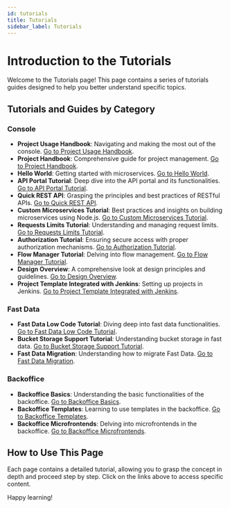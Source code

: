 ```yaml
---
id: tutorials
title: Tutorials
sidebar_label: Tutorials
---
```


# Introduction to the Tutorials

Welcome to the Tutorials page! This page contains a series of tutorials guides designed to help you better understand specific topics.

## Tutorials and Guides by Category

### **Console**
- **Project Usage Handbook**: Navigating and making the most out of the console. [Go to Project Usage Handbook](/getting-started/handbooks/project/usage.md).
- **Project Handbook**: Comprehensive guide for project management. [Go to Project Handbook](/getting-started/handbooks/project/manage.md).
- **Hello World**: Getting started with microservices. [Go to Hello World](/getting-started/tutorials/microservice-hello-world.mdx).
- **API Portal Tutorial**: Deep dive into the API portal and its functionalities. [Go to API Portal Tutorial](/getting-started/tutorials/api-portal.mdx).
- **Quick REST API**: Grasping the principles and best practices of RESTful APIs. [Go to Quick REST API](/getting-started/tutorials/rest-api-for-crud-on-data.mdx).
- **Custom Microservices Tutorial**: Best practices and insights on building microservices using Node.js. [Go to Custom Microservices Tutorial](/getting-started/tutorials/create-a-custom-microservice.mdx).
- **Requests Limits Tutorial**: Understanding and managing request limits. [Go to Requests Limits Tutorial](/getting-started/tutorials/set-requests-limits-of-a-microservice.mdx).
- **Authorization Tutorial**: Ensuring secure access with proper authorization mechanisms. [Go to Authorization Tutorial](/getting-started/tutorials/protect-your-endpoints-with-policies.mdx).
- **Flow Manager Tutorial**: Delving into flow management. [Go to Flow Manager Tutorial](/getting-started/tutorials/flow-manager.md).
- **Design Overview**: A comprehensive look at design principles and guidelines. [Go to Design Overview](/getting-started/tutorials/design-overview.md).
- **Project Template Integrated with Jenkins**: Setting up projects in Jenkins. [Go to Project Template Integrated with Jenkins](/getting-started/tutorials/project-template-integrated-with-jenkins.md).


### **Fast Data**
- **Fast Data Low Code Tutorial**: Diving deep into fast data functionalities. [Go to Fast Data Low Code Tutorial](/getting-started/tutorials/fast-data/low-code.mdx).
- **Bucket Storage Support Tutorial**: Understanding bucket storage in fast data. [Go to Bucket Storage Support Tutorial](/getting-started/tutorials/fast-data/bucket-storage-support.mdx).
- **Fast Data Migration**: Understanding how to migrate Fast Data. [Go to Fast Data Migration](/getting-started/tutorials/fast-data/migration.md).



### **Backoffice**
- **Backoffice Basics**: Understanding the basic functionalities of the backoffice. [Go to Backoffice Basics](/getting-started/tutorials/microfrontend-composer/basics.mdx).
- **Backoffice Templates**: Learning to use templates in the backoffice. [Go to Backoffice Templates](/getting-started/tutorials/microfrontend-composer/templates.mdx).
- **Backoffice Microfrontends**: Delving into microfrontends in the backoffice. [Go to Backoffice Microfrontends](/getting-started/tutorials/microfrontend-composer/microfrontends.mdx).

## How to Use This Page

Each page contains a detailed tutorial, allowing you to grasp the concept in depth and proceed step by step. Click on the links above to access specific content.

Happy learning!

